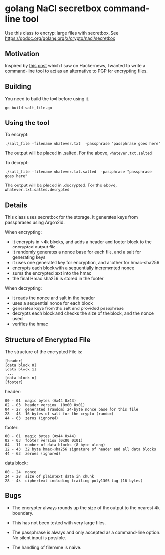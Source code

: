 # golang NaCl secretbox command-line tool

Use this class to encrypt large files with secretbox.
See https://godoc.org/golang.org/x/crypto/nacl/secretbox

## Motivation

Inspired by [this post](https://blog.gtank.cc/modern-alternatives-to-pgp/) which
I saw on Hackernews, I wanted to write a command-line tool to act as an
alternative to PGP for encrypting files.

## Building

You need to build the tool before using it.

```
go build salt_file.go

```

## Using the tool

To encrypt:

```
./salt_file -filename whatever.txt  -passphrase "passphrase goes here"

```

The output will be placed in <filename>.salted.  For the above, `whatever.txt.salted`

To decrypt:

```
./salt_file -filename whatever.txt.salted  -passphrase "passphrase goes here"

```

The output will be placed in <filename>.decrypted.  For the above, `whatever.txt.salted.decrypted`


## Details

This class uses secretbox for the storage.
It generates keys from passphrases using Argon2id.

When encrypting:

* It encrypts in ~4k blocks, and adds a header and footer block to the encrypted output file .
* It randomly generates a nonce base for each file, and a salt for generating keys
* it uses one generated key for encryption, and another for hmac-sha256
* encrypts each block with a sequentially incremented nonce
* sums the encrypted text into the hmac
* the final Hmac sha256 is stored in the footer

When decrypting:

* it reads the nonce and salt in the header
* uses a sequential nonce for each block
* generates keys from the salt and provided passphrase
* decrypts each block and checks the size of the block, and the nonce used
* verifies the hmac

## Structure of Encrypted File

The structure of the encrypted File is:

    [header]
    [data block 0]
    [data block 1]
     ...
    [data block n]
    [footer]

header:

    00 - 01  magic bytes (0x44 0x43)
    02 - 03  header version  (0x00 0x01)
    04 - 27  generated (random) 24-byte nonce base for this file
    28 - 43  16-bytes of salt for the crypto (random)
    44 - 63  zeros (ignored)

footer:

    00 - 01  magic bytes (0x44 0x44)
    02 - 03  footer version (0x00 0x01)
    04 - 11  number of data blocks (8 byte ulong)
    12 - 43  32 byte hmac-sha256 signature of header and all data blocks
    44 - 63  zeroes (ignored)

data block:

    00 - 24  nonce
    24 - 28  size of plaintext data in chunk
    28 - 4k  ciphertext including trailing poly1305 tag (16 bytes)


## Bugs

* The encrypter always rounds up the size of the output to the nearest 4k boundary.

* This has not been tested with very large files.

* The passphrase is always and only accepted as a command-line option.  No silent input is possible.

* The handling of filename is naive.
